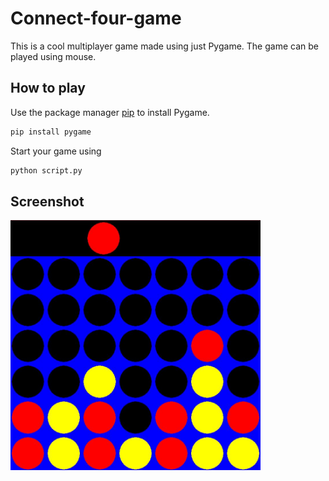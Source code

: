 # Connect-four-game
This is a cool multiplayer game made using just Pygame. The game can be played using mouse.

## How to play
Use the package manager [pip](https://pip.pypa.io/en/stable/) to install Pygame.
```bash
pip install pygame
```

Start your game using
```bash
python script.py
```

## Screenshot
<img src='ss.JPG' height=400px>
